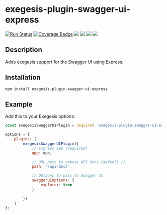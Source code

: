 # exegesis-plugin-swagger-ui-express

[![Run Status](https://api.shippable.com/projects/5c3011d2302eb707003b9ffe/badge?branch=master)]()
[![Coverage Badge](https://api.shippable.com/projects/5c3011d2302eb707003b9ffe/coverageBadge?branch=master)]()
![](https://img.shields.io/github/issues/phil-mitchell/exegesis-plugin-swagger-ui-express.svg)
![](https://img.shields.io/github/license/phil-mitchell/exegesis-plugin-swagger-ui-express.svg)
![](https://img.shields.io/node/v/exegesis-plugin-swagger-ui-express.svg)
![](https://img.shields.io/npm/dependency-version/exegesis-plugin-swagger-ui-express/swagger-ui-express.svg)

## Description

Adds exegesis support for the Swagger UI using Express.

## Installation

```sh
npm install exegesis-plugin-swagger-ui-express
```

## Example

Add this to your Exegesis options:

```js
const exegesisSwaggerUIPlugin = require( 'exegesis-plugin-swagger-ui-express' );

options = {
    plugins: [
        exegesisSwaggerUIPlugin({
            // Express app (required)
            app: app,

            // URL path to expose API docs (default /)
            path: '/api-docs',

            // Options to pass to Swagger UI
            swaggerUIOptions: {
                explorer: true
            }
            
        })
    ]
};
```
